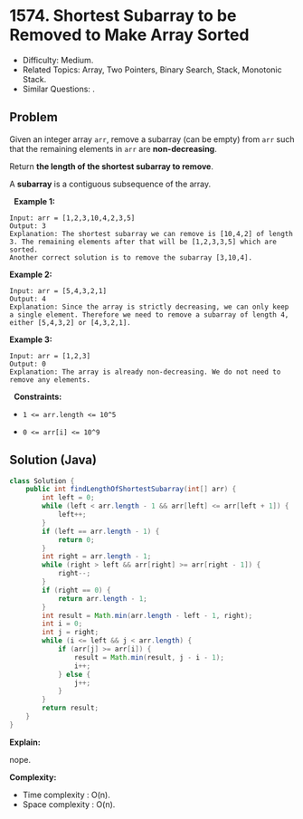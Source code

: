 # 1574. Shortest Subarray to be Removed to Make Array Sorted

- Difficulty: Medium.
- Related Topics: Array, Two Pointers, Binary Search, Stack, Monotonic Stack.
- Similar Questions: .

## Problem

Given an integer array ```arr```, remove a subarray (can be empty) from ```arr``` such that the remaining elements in ```arr``` are **non-decreasing**.

Return **the length of the shortest subarray to remove**.

A **subarray** is a contiguous subsequence of the array.

 
**Example 1:**

```
Input: arr = [1,2,3,10,4,2,3,5]
Output: 3
Explanation: The shortest subarray we can remove is [10,4,2] of length 3. The remaining elements after that will be [1,2,3,3,5] which are sorted.
Another correct solution is to remove the subarray [3,10,4].
```

**Example 2:**

```
Input: arr = [5,4,3,2,1]
Output: 4
Explanation: Since the array is strictly decreasing, we can only keep a single element. Therefore we need to remove a subarray of length 4, either [5,4,3,2] or [4,3,2,1].
```

**Example 3:**

```
Input: arr = [1,2,3]
Output: 0
Explanation: The array is already non-decreasing. We do not need to remove any elements.
```

 
**Constraints:**


	
- ```1 <= arr.length <= 10^5```
	
- ```0 <= arr[i] <= 10^9```



## Solution (Java)

```java
class Solution {
    public int findLengthOfShortestSubarray(int[] arr) {
        int left = 0;
        while (left < arr.length - 1 && arr[left] <= arr[left + 1]) {
            left++;
        }
        if (left == arr.length - 1) {
            return 0;
        }
        int right = arr.length - 1;
        while (right > left && arr[right] >= arr[right - 1]) {
            right--;
        }
        if (right == 0) {
            return arr.length - 1;
        }
        int result = Math.min(arr.length - left - 1, right);
        int i = 0;
        int j = right;
        while (i <= left && j < arr.length) {
            if (arr[j] >= arr[i]) {
                result = Math.min(result, j - i - 1);
                i++;
            } else {
                j++;
            }
        }
        return result;
    }
}
```

**Explain:**

nope.

**Complexity:**

* Time complexity : O(n).
* Space complexity : O(n).
